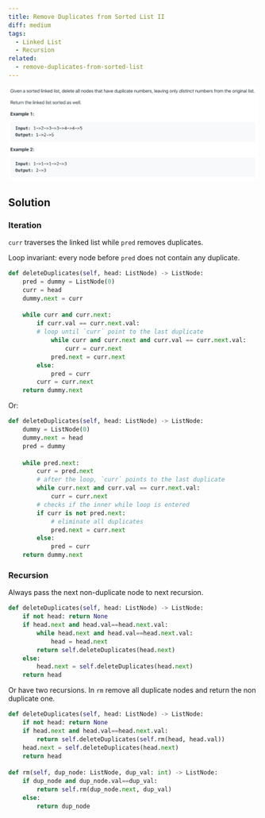 ```yaml
---
title: Remove Duplicates from Sorted List II
diff: medium
tags:
  - Linked List
  - Recursion
related:
  - remove-duplicates-from-sorted-list
---
```


<img class="medium-zoom" src="/algo/remove-duplicates-from-sorted-list-ii.png" alt="https://leetcode.com/problems/remove-duplicates-from-sorted-list-ii">

## Solution

### Iteration

`curr` traverses the linked list while `pred` removes duplicates.

Loop invariant: every node before `pred` does not contain any duplicate.

```py
def deleteDuplicates(self, head: ListNode) -> ListNode:
    pred = dummy = ListNode(0)
    curr = head
    dummy.next = curr

    while curr and curr.next:
        if curr.val == curr.next.val:
        # loop until `curr` point to the last duplicate
            while curr and curr.next and curr.val == curr.next.val:
                curr = curr.next
            pred.next = curr.next
        else:
            pred = curr
        curr = curr.next
    return dummy.next
```

Or:

<!-- TODO: understand the diff -->

```py {11}
def deleteDuplicates(self, head: ListNode) -> ListNode:
    dummy = ListNode(0)
    dummy.next = head
    pred = dummy

    while pred.next:
        curr = pred.next
        # after the loop, `curr` points to the last duplicate
        while curr.next and curr.val == curr.next.val:
            curr = curr.next
        # checks if the inner while loop is entered
        if curr is not pred.next:
            # eliminate all duplicates
            pred.next = curr.next
        else:
            pred = curr
    return dummy.next
```

### Recursion

Always pass the next non-duplicate node to next recursion.

```py
def deleteDuplicates(self, head: ListNode) -> ListNode:
    if not head: return None
    if head.next and head.val==head.next.val:
        while head.next and head.val==head.next.val:
            head = head.next
        return self.deleteDuplicates(head.next)
    else:
        head.next = self.deleteDuplicates(head.next)
    return head
```

Or have two recursions. In `rm` remove all duplicate nodes and return the non duplicate one.

```py
def deleteDuplicates(self, head: ListNode) -> ListNode:
    if not head: return None
    if head.next and head.val==head.next.val:
        return self.deleteDuplicates(self.rm(head, head.val))
    head.next = self.deleteDuplicates(head.next)
    return head

def rm(self, dup_node: ListNode, dup_val: int) -> ListNode:
    if dup_node and dup_node.val==dup_val:
        return self.rm(dup_node.next, dup_val)
    else:
        return dup_node
```
